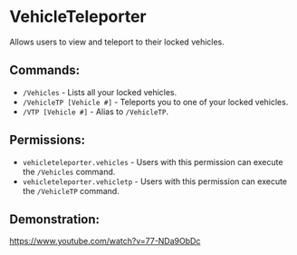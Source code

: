 # VehicleTeleporter
Allows users to view and teleport to their locked vehicles.

## Commands:
- `/Vehicles` - Lists all your locked vehicles.
- `/VehicleTP [Vehicle #]` - Teleports you to one of your locked vehicles.
- `/VTP [Vehicle #]` - Alias to `/VehicleTP`.

## Permissions:
- `vehicleteleporter.vehicles` - Users with this permission can execute the `/Vehicles` command.
- `vehicleteleporter.vehicletp` - Users with this permission can execute the `/VehicleTP` command.

## Demonstration:
https://www.youtube.com/watch?v=77-NDa9ObDc
